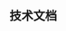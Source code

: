 <!--
 * @Description: 技术文档汇总
 * @Version: Beta1.0
 * @Author: 【B站&公众号】Rong姐姐好可爱
 * @Date: 2022-04-13 09:10:49
 * @LastEditors: 【B站&公众号】Rong姐姐好可爱
 * @LastEditTime: 2022-04-13 09:10:49
-->


## 技术文档